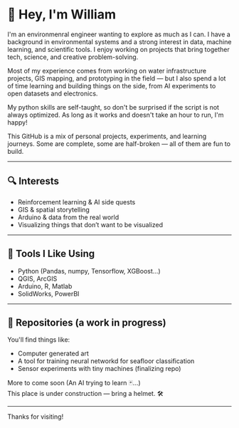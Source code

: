 # 👋 Hey, I'm William

I'm an environmenral engineer wanting to explore as much as I can. I have a background in environmental systems and a strong interest in data, machine learning, and scientific tools. I enjoy working on projects that bring together tech, science, and creative problem-solving.

Most of my experience comes from working on water infrastructure projects, GIS mapping, and prototyping in the field — but I also spend a lot of time learning and building things on the side, from AI experiments to open datasets and electronics.

My python skills are self-taught, so don't be surprised if the script is not always optimized. As long as it works and doesn't take an hour to run, I'm happy!

This GitHub is a mix of personal projects, experiments, and learning journeys. Some are complete, some are half-broken — all of them are fun to build.

---

## 🔍 Interests

- Reinforcement learning & AI side quests  
- GIS & spatial storytelling  
- Arduino & data from the real world  
- Visualizing things that don’t want to be visualized  

---

## 🧰 Tools I Like Using

- Python (Pandas, numpy, Tensorflow, XGBoost...)  
- QGIS, ArcGIS 
- Arduino, R, Matlab  
- SolidWorks, PowerBI  

---

## 📂 Repositories (a work in progress)

You'll find things like:
- Computer generated art
- A tool for training neural networkd for seafloor classification 
- Sensor experiments with tiny machines (finalizing repo)

More to come soon (An AI trying to learn 🃏...)  
This place is under construction — bring a helmet. 🛠️

---

Thanks for visiting!
